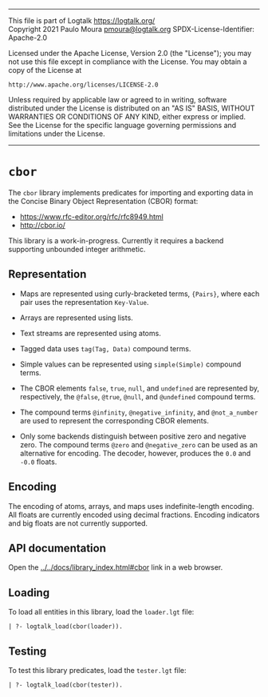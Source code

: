 ________________________________________________________________________

This file is part of Logtalk <https://logtalk.org/>  
Copyright 2021 Paulo Moura <pmoura@logtalk.org>
SPDX-License-Identifier: Apache-2.0

Licensed under the Apache License, Version 2.0 (the "License");
you may not use this file except in compliance with the License.
You may obtain a copy of the License at

    http://www.apache.org/licenses/LICENSE-2.0

Unless required by applicable law or agreed to in writing, software
distributed under the License is distributed on an "AS IS" BASIS,
WITHOUT WARRANTIES OR CONDITIONS OF ANY KIND, either express or implied.
See the License for the specific language governing permissions and
limitations under the License.
________________________________________________________________________


`cbor`
======

The `cbor` library implements predicates for importing and exporting data
in the Concise Binary Object Representation (CBOR) format:

- https://www.rfc-editor.org/rfc/rfc8949.html
- http://cbor.io/

This library is a work-in-progress. Currently it requires a backend supporting
unbounded integer arithmetic.


Representation
--------------

- Maps are represented using curly-bracketed terms, `{Pairs}`, where each pair
uses the representation `Key-Value`.

- Arrays are represented using lists.

- Text streams are represented using atoms.

- Tagged data uses `tag(Tag, Data)` compound terms.

- Simple values can be represented using `simple(Simple)` compound terms. 

- The CBOR elements `false`, `true`, `null`, and `undefined` are represented
by, respectively, the `@false`, `@true`, `@null`, and `@undefined` compound
terms.

- The compound terms `@infinity`, `@negative_infinity`, and `@not_a_number`
are used to represent the corresponding CBOR elements.

- Only some backends distinguish between positive zero and negative zero. The
compound terms `@zero` and `@negative_zero` can be used as an alternative for
encoding. The decoder, however, produces the `0.0` and `-0.0` floats.


Encoding
--------

The encoding of atoms, arrays, and maps uses indefinite-length encoding. All
floats are currently encoded using decimal fractions. Encoding indicators and
big floats are not currently supported.


API documentation
-----------------

Open the [../../docs/library_index.html#cbor](../../docs/library_index.html#cbor)
link in a web browser.


Loading
-------

To load all entities in this library, load the `loader.lgt` file:

	| ?- logtalk_load(cbor(loader)).


Testing
-------

To test this library predicates, load the `tester.lgt` file:

	| ?- logtalk_load(cbor(tester)).
